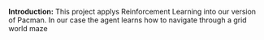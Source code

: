 **Introduction:** 
This project applys Reinforcement Learning into our version of Pacman. In our case the agent learns how to navigate through a grid world maze
